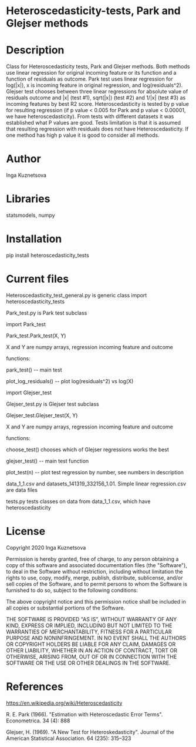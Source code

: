 # Heteroscedasticity-tests, Park and Glejser methods

# Description
 Class for Heteroscedasticity tests, Park and Glejser methods.  Both methods use linear regression for original incoming feature or its function and a function of residuals as outcome. Park test uses linear regression for log(|x|), x is incoming feature in original regression, and log(residuals^2).
 Glejser test chooses between three linear regressions for absolute value of residuals outcome and |x| (test #1), sqrt(|x|) (test #2) and 1/|x| (test #3) as incoming features by best R2 score.
 Heteroscedasticity is tested by p value for resulting regression (if p value < 0.005 for Park and p value < 0.00001, we have heteroscedasticity). From tests with different datasets it was established what P values are good. Tests limitation is that it is assumed that resulting regression with residuals does not have Heteroscedasticity. If one method has high p value it is good to consider all methods.
 
 
 # Author
 Inga Kuznetsova
 
 # Libraries
 statsmodels, numpy
 
 # Installation 
 pip install heteroscedasticity_tests

 # Current files
 Heteroscedasticity_test_general.py is generic class
 import heteroscedasticity_tests 
 
 Park_test.py is Park test subclass
 
 import Park_test
 
 Park_test.Park_test(X, Y)
 
 X and Y are numpy arrays, regression incoming feature and outcome
 
 functions:
 
 park_test()  -- main test
 
 plot_log_residuals() -- plot log(residuals^2) vs log(X)
 
 import Glejser_test
 
 Glejser_test.py is Glejser test subclass 
 
Glejser_test.Glejser_test(X, Y)
 
 X and Y are numpy arrays, regression incoming feature and outcome

 functions:
 
 choose_test() chooses which of Glejser regressions works the best
 
 glejser_test() -- main test function 
 
  plot_test(n)  -- plot test regression by number, see numbers in description

 
 data_1_1.csv and datasets_141319_332156_1.01. Simple linear regression.csv are data files
 
 tests.py tests classes on data from data_1_1.csv, which have heteroscedasticity

# License
Copyright 2020 Inga Kuznetsova

Permission is hereby granted, free of charge, to any person obtaining a copy of this software and associated documentation files (the "Software"), to deal in the Software without restriction, including without limitation the rights to use, copy, modify, merge, publish, distribute, sublicense, and/or sell copies of the Software, and to permit persons to whom the Software is furnished to do so, subject to the following conditions:

The above copyright notice and this permission notice shall be included in all copies or substantial portions of the Software.

THE SOFTWARE IS PROVIDED "AS IS", WITHOUT WARRANTY OF ANY KIND, EXPRESS OR IMPLIED, INCLUDING BUT NOT LIMITED TO THE WARRANTIES OF MERCHANTABILITY, FITNESS FOR A PARTICULAR PURPOSE AND NONINFRINGEMENT. IN NO EVENT SHALL THE AUTHORS OR COPYRIGHT HOLDERS BE LIABLE FOR ANY CLAIM, DAMAGES OR OTHER LIABILITY, WHETHER IN AN ACTION OF CONTRACT, TORT OR OTHERWISE, ARISING FROM, OUT OF OR IN CONNECTION WITH THE SOFTWARE OR THE USE OR OTHER DEALINGS IN THE SOFTWARE.


 
# References
https://en.wikipedia.org/wiki/Heteroscedasticity

R. E. Park (1966). "Estimation with Heteroscedastic Error Terms". Econometrica. 34 (4): 888

Glejser, H. (1969). "A New Test for Heteroskedasticity". Journal of the American Statistical Association. 64 (235): 315–323
